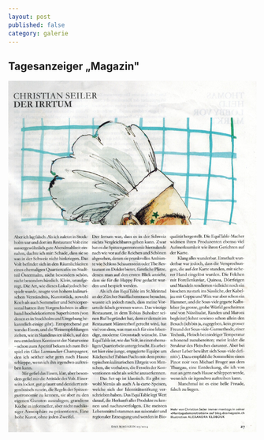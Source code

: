 ```yaml
---
layout: post
published: false
category: galerie
---
```


## Tagesanzeiger „Magazin"

![IMG_0002_2.jpg](/assets/images/galerie/IMG_0002_2.jpg)